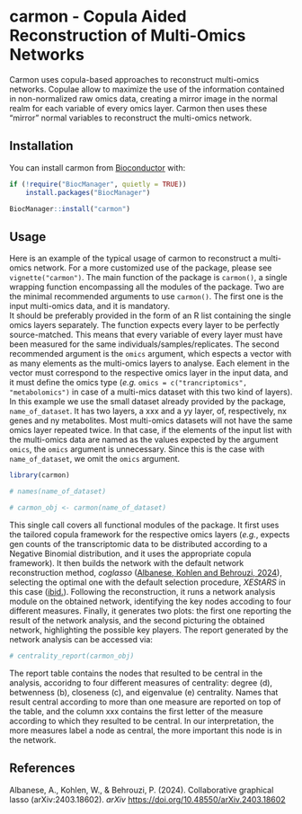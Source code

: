 
<!-- README.md is generated from README.Rmd. Please edit that file -->

# carmon - Copula Aided Reconstruction of Multi-Omics Networks

<!-- badges: start -->

<!-- badges: end -->

Carmon uses copula-based approaches to reconstruct multi-omics networks.
Copulae allow to maximize the use of the information contained in
non-normalized raw omics data, creating a mirror image in the normal
realm for each variable of every omics layer. Carmon then uses these
“mirror” normal variables to reconstruct the multi-omics network.

## Installation

You can install carmon from [Bioconductor](https://bioconductor.org/)
with:

``` r
if (!require("BiocManager", quietly = TRUE))
    install.packages("BiocManager")

BiocManager::install("carmon")
```

## Usage

Here is an example of the typical usage of carmon to reconstruct a
multi-omics network. For a more customized use of the package, please
see `vignette("carmon")`. The main function of the package is
`carmon()`, a single wrapping function encompassing all the modules of
the package. Two are the minimal recommended arguments to use
`carmon()`. The first one is the input multi-omics data, and it is
mandatory. <!-- Check how to integrate MultiAssay class from Bioc -->  
It should be preferably provided in the form of an R list containing the
single omics layers separately. The function expects every layer to be
perfectly source-matched. This means that every variable of every layer
must have been measured for the same individuals/samples/replicates. The
second recommended argument is the `omics` argument, which espects a
vector with as many elements as the multi-omics layers to analyse. Each
element in the vector must correspond to the respective omics layer in
the input data, and it must define the omics type (*e.g.*
`omics = c("trancriptomics", "metabolomics")` in case of a multi-mics
dataset with this two kind of layers). In this example we use the small
dataset already provided by the package, `name_of_dataset`. It has two
layers, a xxx and a yy layer, of, respectively, nx genes and ny
metabolites. Most multi-omics datasets will not have the same omics
layer repeated twice. In that case, if the elements of the input list
with the multi-omics data are named as the values expected by the
argument `omics`, the `omics` argument is unnecessary. Since this is the
case with `name_of_dataset`, we omit the `omics` argument.

``` r
library(carmon)

# names(name_of_dataset)

# carmon_obj <- carmon(name_of_dataset)
```

This single call covers all functional modules of the package. It first
uses the tailored copula framework for the respective omics layers
(*e.g.*, expects gen counts of the transcriptomic data to be distributed
according to a Negative Binomial distribution, and it uses the
appropriate copula framework). It then builds the network with the
default network reconstruction method, *coglasso* ([Albanese, Kohlen and
Behrouzi, 2024](#references)), selecting the optimal one with the
default selection procedure, *XEStARS* in this case
([ibid.](#references)). Following the reconstruction, it runs a network
analysis module on the obtained network, identifying the key nodes
accoding to four different measures. Finally, it generates two plots:
the first one reporting the result of the network analysis, and the
second picturing the obtained network, highlighting the possible key
players. The report generated by the network analysis can be accessed
via:

``` r
# centrality_report(carmon_obj)
```

The report table contains the nodes that resulted to be central in the
analysis, accoridng to four different measures of centrality: degree
(d), betwenness (b), closeness (c), and eigenvalue (e) centrality. Names
that result central according to more than one measure are reported on
top of the table, and the column xxx contains the first letter of the
measure according to which they resulted to be central. In our
interpretation, the more measures label a node as central, the more
important this node is in the network.

## References

Albanese, A., Kohlen, W., & Behrouzi, P. (2024). Collaborative graphical
lasso (arXiv:2403.18602). *arXiv*
<https://doi.org/10.48550/arXiv.2403.18602>
